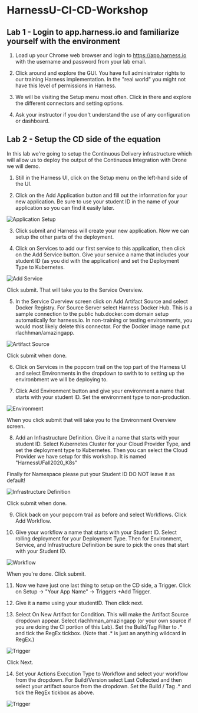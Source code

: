 # HarnessU-CI-CD-Workshop

## Lab 1 - Login to app.harness.io and familiarize yourself with the environment


1. Load up your Chrome web browser and login to https://app.harness.io with the username and password from your lab email. 

2. Click around and explore the GUI. You have full administrator rights to our training Harness implementation. In the "real world" you might not have this level of permissions in Harness.

5. We will be visiting the Setup menu most often. Click in there and explore the different connectors and setting options. 

6. Ask your instructor if you don't understand the use of any configuration or dashboard.

## Lab 2 - Setup the CD side of the equation

In this lab we're going to setup the Continuous Delivery infrastructure which will allow us to deploy the output of the Continuous Integration with Drone we will demo. 

1. Still in the Harness UI, click on the Setup menu on the left-hand side of the UI.

2. Click on the Add Application button and fill out the information for your new application. Be sure to use your student ID in the name of your application so you can find it easily later.

![Application Setup](/images/newapp.jpg)

3. Click submit and Harness will create your new application. Now we can setup the other parts of the deployment.

4. Click on Services to add our first service to this application, then click on the Add Service button. Give your service a name that includes your student ID (as you did with the application) and set the Deployment Type to Kubernetes.

![Add Service](/images/add_service.jpg)

Click submit. That will take you to the Service Overview.

5. In the Service Overview screen click on Add Artifact Source and select Docker Registry. For Source Server select Harness Docker Hub. This is a sample connection to the public hub.docker.com domain setup automatically for harness.io. In non-training or testing environments, you would most likely delete this connector. For the Docker image name put rlachhman/amazingapp.

![Artifact Source](/images/artifact_source.jpg)

Click submit when done.

6. Click on Services in the popcorn trail on the top part of the Harness UI and select Environments in the dropdown to swith to to setting up the environbment we will be deploying to.

7. Click Add Environment button and give your environment a name that starts with your student ID. Set the environment type to non-production.

![Environment](/images/environment.jpg)

When you click submit that will take you to the Environment Overview screen. 

8. Add an Infrastructure Definition. Give it a name that starts with your student ID. Select Kubernetes Cluster for your Cloud Provider Type, and set the deployment type to Kubernetes. Then you can select the Cloud Provider we have setup for this workshop. It is named "HarnessUFall2020_K8s"

Finally for Namespace please put your Student ID DO NOT leave it as default! 

![Infrastructure Definition](/images/infra_def.jpg)

Click submit when done. 

9. Click back on your popcorn trail as before and select Workflows. Click Add Workflow.

10. Give your workflow a name that starts with your Student ID. Select rolling deployment for your Deployment Type. Then for Environment, Service, and Infrastructure Definition be sure to pick the ones that start with your Student ID.

![Workflow](/images/workflow.jpg)

When you're done. Click submit.

11. Now we have just one last thing to setup on the CD side, a Trigger. Click on Setup -> "Your App Name" -> Triggers +Add Trigger.

12. Give it a name using your studentID. Then click next. 

13. Select On New Artifact for Condition. This will make the Artifact Source dropdown appear. Select rlachhman_amazingapp (or your own source if you are doing the CI portion of this Lab). Set the Build/Tag Filter to .* and tick the RegEx tickbox. (Note that .* is just an anything wildcard in RegEx.)

![Trigger](/images/trigger.jpg)

Click Next. 

14. Set your Actions Execution Type to Workflow and select your workflow from the dropdown. For Build/Version select Last Collected and then select your artifact source from the dropdown. Set the Build / Tag .* and tick the RegEx tickbox as above.

![Trigger](/images/actions.jpg)






